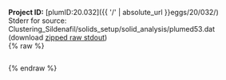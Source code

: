 **Project ID:** [plumID:20.032]({{ '/' | absolute_url }}eggs/20/032/)  
Stderr for source:  Clustering_Sildenafil/solids_setup/solid_analysis/plumed53.dat   
(download [zipped raw stdout](plumed53.dat.plumed_master.stdout.txt.zip))  
{% raw %}
<pre>
</pre>
{% endraw %}
